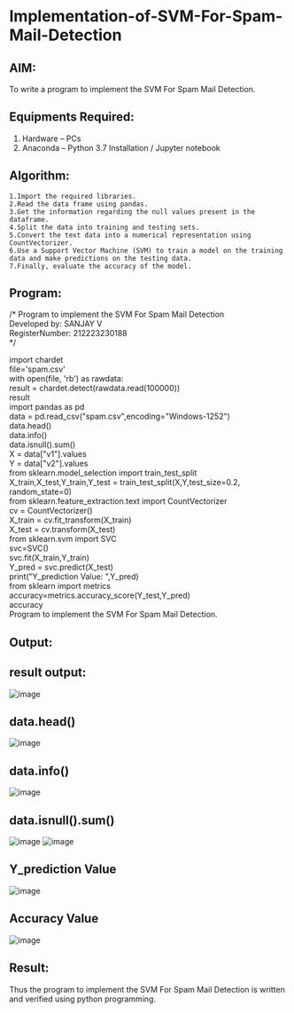 # Implementation-of-SVM-For-Spam-Mail-Detection
## AIM:
To write a program to implement the SVM For Spam Mail Detection.

## Equipments Required:
1. Hardware – PCs
2. Anaconda – Python 3.7 Installation / Jupyter notebook

## Algorithm:
```
1.Import the required libraries.
2.Read the data frame using pandas.
3.Get the information regarding the null values present in the dataframe.
4.Split the data into training and testing sets.
5.Convert the text data into a numerical representation using CountVectorizer.
6.Use a Support Vector Machine (SVM) to train a model on the training data and make predictions on the testing data.
7.Finally, evaluate the accuracy of the model. 
```
## Program:

/* Program to implement the SVM For Spam Mail Detection    
Developed by: SANJAY V    
RegisterNumber: 212223230188   
*/

import chardet    
file='spam.csv'   
with open(file, 'rb') as rawdata:    
result = chardet.detect(rawdata.read(100000))    
result    
import pandas as pd     
data = pd.read_csv("spam.csv",encoding="Windows-1252")     
data.head()    
data.info()   
data.isnull().sum()   
X = data["v1"].values   
Y = data["v2"].values    
from sklearn.model_selection import train_test_split    
X_train,X_test,Y_train,Y_test = train_test_split(X,Y,test_size=0.2, random_state=0)   
from sklearn.feature_extraction.text import CountVectorizer    
cv = CountVectorizer()    
X_train = cv.fit_transform(X_train)   
X_test = cv.transform(X_test)    
from sklearn.svm import SVC    
svc=SVC()   
svc.fit(X_train,Y_train)    
Y_pred = svc.predict(X_test)    
print("Y_prediction Value: ",Y_pred)   
from sklearn import metrics    
accuracy=metrics.accuracy_score(Y_test,Y_pred)    
accuracy    
Program to implement the SVM For Spam Mail Detection.    


## Output: 
## result output:   
![image](https://github.com/sanjayy2431/Implementation-of-SVM-For-Spam-Mail-Detection/assets/149365143/a83ef5c9-4219-45dd-b977-48fd46be7642)
## data.head()    
![image](https://github.com/sanjayy2431/Implementation-of-SVM-For-Spam-Mail-Detection/assets/149365143/65e15ea4-0948-4502-a9b0-25d3a238390b)                 
## data.info()     
![image](https://github.com/sanjayy2431/Implementation-of-SVM-For-Spam-Mail-Detection/assets/149365143/cbc130ba-8dce-4228-997c-58ca8906c4c2)
## data.isnull().sum()    
![image](https://github.com/sanjayy2431/Implementation-of-SVM-For-Spam-Mail-Detection/assets/149365143/56a0cf18-6817-42e5-95c4-19f97afea382)
![image](https://github.com/sanjayy2431/Implementation-of-SVM-For-Spam-Mail-Detection/assets/149365143/7906518d-655f-45df-9c02-5d4102f596c5)
## Y_prediction Value    
![image](https://github.com/sanjayy2431/Implementation-of-SVM-For-Spam-Mail-Detection/assets/149365143/3d887584-92f3-43b4-84f5-d7867e16e0f9)
## Accuracy Value    
![image](https://github.com/sanjayy2431/Implementation-of-SVM-For-Spam-Mail-Detection/assets/149365143/28241601-5b4f-4d6c-96ea-f53202004fac)   
## Result:  
Thus the program to implement the SVM For Spam Mail Detection is written and verified using python programming.
